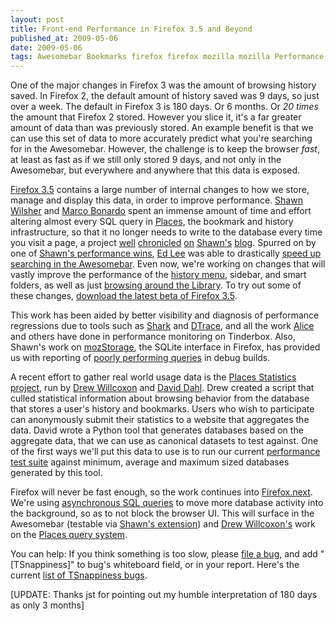 ```yaml
---
layout: post
title: Front-end Performance in Firefox 3.5 and Beyond
published_at: 2009-05-06
date: 2009-05-06
tags: Awesomebar Bookmarks firefox firefox mozilla mozilla Performance Places
---
```


One of the major changes in Firefox 3 was the amount of browsing history saved. In Firefox 2, the default amount of history saved was 9 days, so just over a week. The default in Firefox 3 is 180 days. Or 6 months. Or *20 times* the amount that Firefox 2 stored. However you slice it, it's a far greater amount of data than was previously stored. An example benefit is that we can use this set of data to more accurately predict what you're searching for in the Awesomebar. However, the challenge is to keep the browser *fast*, at least as fast as if we still only stored 9 days, and not only in the Awesomebar, but everywhere and anywhere that this data is exposed.

[Firefox 3.5](https://wiki.mozilla.org/Firefox3.5) contains a large number of internal changes to how we store, manage and display this data, in order to improve performance. [Shawn Wilsher](http://twitter.com/sdwilsh "Shawn on Twitter") and [Marco Bonardo](http://twitter.com/mak77 "Marco on Twitter") spent an immense amount of time and effort altering almost every SQL query in [Places](https://wiki.mozilla.org/Places), the bookmark and history infrastructure, so that it no longer needs to write to the database every time you visit a page, a project [well](http://shawnwilsher.com/archives/168) [chronicled](http://shawnwilsher.com/archives/169) [on](http://shawnwilsher.com/archives/170) [Shawn's](http://shawnwilsher.com/archives/172) [blog](http://shawnwilsher.com/archives/242). Spurred on by one of [Shawn's performance wins](https://bugzilla.mozilla.org/show_bug.cgi?id=478097), [Ed Lee](http://ed.agadak.net/ "Ed") was able to drastically [speed up searching in the Awesomebar](http://ed.agadak.net/2009/02/looking-for-location-bar-perf-testers). Even now, we're working on changes that will vastly improve the performance of the [history menu](https://bugzilla.mozilla.org/show_bug.cgi?id=488966), sidebar, and smart folders, as well as just [browsing around the Library](https://bugzilla.mozilla.org/show_bug.cgi?id=490664). To try out some of these changes, [download the latest beta of Firefox 3.5](http://www.mozilla.com/en-US/firefox/all-beta.html "Firefox 3.5 Beta 4").

This work has been aided by better visibility and diagnosis of performance regressions due to tools such as [Shark](http://developer.apple.com/tools/sharkoptimize.html) and [DTrace](https://wiki.mozilla.org/Performance/Optimizing_JavaScript_with_DTrace), and all the work [Alice](http://alice.nodelman.net/blog/) and others have done in performance monitoring on Tinderbox. Also, Shawn's work on [mozStorage](https://developer.mozilla.org/en/Storage), the SQLite interface in Firefox, has provided us with reporting of [poorly performing queries](http://shawnwilsher.com/archives/251) in debug builds.

A recent effort to gather real world usage data is the [Places Statistics project](https://places-stats.mozilla.com/), run by [Drew Willcoxon](http://blog.mozilla.com/adw/) and [David Dahl](http://daviddahl.blogspot.com/). Drew created a script that culled statistical information about browsing behavior from the database that stores a user's history and bookmarks. Users who wish to participate can anonymously submit their statistics to a website that aggregates the data. David wrote a Python tool that generates databases based on the aggregate data, that we can use as canonical datasets to test against. One of the first ways we'll put this data to use is to run our current [performance test suite](https://wiki.mozilla.org/Performance:Tinderbox_Tests) against minimum, average and maximum sized databases generated by this tool.

Firefox will never be fast enough, so the work continues into [Firefox.next](https://wiki.mozilla.org/Firefox/Namoroka). We're using [asynchronous SQL queries](https://developer.mozilla.org/en/Storage#Asynchronously) to move more database activity into the background, so as to not block the browser UI. This will surface in the Awesomebar (testable via [Shawn's extension](http://shawnwilsher.com/archives/255)) and [Drew Willcoxon's](http://blog.mozilla.com/adw/) work on the [Places query system](https://bugzilla.mozilla.org/show_bug.cgi?id=490714).

You can help: If you think something is too slow, please [file a bug](https://bugzilla.mozilla.org/enter_bug.cgi), and add "[TSnappiness]" to bug's whiteboard field, or in your report. Here's the current [list of TSnappiness bugs](https://bugzilla.mozilla.org/buglist.cgi?quicksearch=tsnappiness).

[UPDATE: Thanks jst for pointing out my humble interpretation of 180 days as only 3 months]